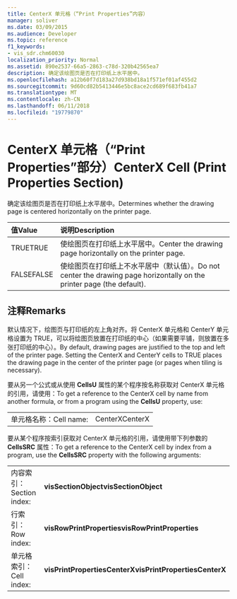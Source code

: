 ```yaml
---
title: CenterX 单元格（“Print Properties”内容）
manager: soliver
ms.date: 03/09/2015
ms.audience: Developer
ms.topic: reference
f1_keywords:
- vis_sdr.chm60030
localization_priority: Normal
ms.assetid: 890e2537-66a5-2863-c78d-320b42565ea7
description: 确定该绘图页是否在打印纸上水平居中。
ms.openlocfilehash: a12b60f7d183a27d938bd18a1f571ef01af455d2
ms.sourcegitcommit: 9d60cd82b5413446e5bc8ace2cd689f683fb41a7
ms.translationtype: MT
ms.contentlocale: zh-CN
ms.lasthandoff: 06/11/2018
ms.locfileid: "19779870"
---
```

# <a name="centerx-cell-print-properties-section"></a><span data-ttu-id="ac020-103">CenterX 单元格（“Print Properties”部分）</span><span class="sxs-lookup"><span data-stu-id="ac020-103">CenterX Cell (Print Properties Section)</span></span>

<span data-ttu-id="ac020-104">确定该绘图页是否在打印纸上水平居中。</span><span class="sxs-lookup"><span data-stu-id="ac020-104">Determines whether the drawing page is centered horizontally on the printer page.</span></span> 
  
|<span data-ttu-id="ac020-105">**值**</span><span class="sxs-lookup"><span data-stu-id="ac020-105">**Value**</span></span>|<span data-ttu-id="ac020-106">**说明**</span><span class="sxs-lookup"><span data-stu-id="ac020-106">**Description**</span></span>|
|:-----|:-----|
| <span data-ttu-id="ac020-107">TRUE</span><span class="sxs-lookup"><span data-stu-id="ac020-107">TRUE</span></span>  <br/> | <span data-ttu-id="ac020-108">使绘图页在打印纸上水平居中。</span><span class="sxs-lookup"><span data-stu-id="ac020-108">Center the drawing page horizontally on the printer page.</span></span>  <br/> |
| <span data-ttu-id="ac020-109">FALSE</span><span class="sxs-lookup"><span data-stu-id="ac020-109">FALSE</span></span>  <br/> | <span data-ttu-id="ac020-110">使绘图页在打印纸上不水平居中（默认值）。</span><span class="sxs-lookup"><span data-stu-id="ac020-110">Do not center the drawing page horizontally on the printer page (the default).</span></span>  <br/> |
   
## <a name="remarks"></a><span data-ttu-id="ac020-111">注释</span><span class="sxs-lookup"><span data-stu-id="ac020-111">Remarks</span></span>

<span data-ttu-id="ac020-p101">默认情况下，绘图页与打印纸的左上角对齐。将 CenterX 单元格和 CenterY 单元格设置为 TRUE，可以将绘图页放置在打印纸的中心（如果需要平铺，则放置在多张打印纸的中心）。</span><span class="sxs-lookup"><span data-stu-id="ac020-p101">By default, drawing pages are justified to the top and left of the printer page. Setting the CenterX and CenterY cells to TRUE places the drawing page in the center of the printer page (or pages when tiling is necessary).</span></span> 
  
<span data-ttu-id="ac020-114">要从另一个公式或从使用 **CellsU** 属性的某个程序按名称获取对 CenterX 单元格的引用，请使用：</span><span class="sxs-lookup"><span data-stu-id="ac020-114">To get a reference to the CenterX cell by name from another formula, or from a program using the **CellsU** property, use:</span></span> 
  
|||
|:-----|:-----|
| <span data-ttu-id="ac020-115">单元格名称：</span><span class="sxs-lookup"><span data-stu-id="ac020-115">Cell name:</span></span>  <br/> | <span data-ttu-id="ac020-116">CenterX</span><span class="sxs-lookup"><span data-stu-id="ac020-116">CenterX</span></span>  <br/> |
   
<span data-ttu-id="ac020-117">要从某个程序按索引获取对 CenterX 单元格的引用，请使用带下列参数的 **CellsSRC** 属性：</span><span class="sxs-lookup"><span data-stu-id="ac020-117">To get a reference to the CenterX cell by index from a program, use the **CellsSRC** property with the following arguments:</span></span> 
  
|||
|:-----|:-----|
| <span data-ttu-id="ac020-118">内容索引：</span><span class="sxs-lookup"><span data-stu-id="ac020-118">Section index:</span></span>  <br/> |<span data-ttu-id="ac020-119">**visSectionObject**</span><span class="sxs-lookup"><span data-stu-id="ac020-119">**visSectionObject**</span></span> <br/> |
| <span data-ttu-id="ac020-120">行索引：</span><span class="sxs-lookup"><span data-stu-id="ac020-120">Row index:</span></span>  <br/> |<span data-ttu-id="ac020-121">**visRowPrintProperties**</span><span class="sxs-lookup"><span data-stu-id="ac020-121">**visRowPrintProperties**</span></span> <br/> |
| <span data-ttu-id="ac020-122">单元格索引：</span><span class="sxs-lookup"><span data-stu-id="ac020-122">Cell index:</span></span>  <br/> |<span data-ttu-id="ac020-123">**visPrintPropertiesCenterX**</span><span class="sxs-lookup"><span data-stu-id="ac020-123">**visPrintPropertiesCenterX**</span></span> <br/> |
   

